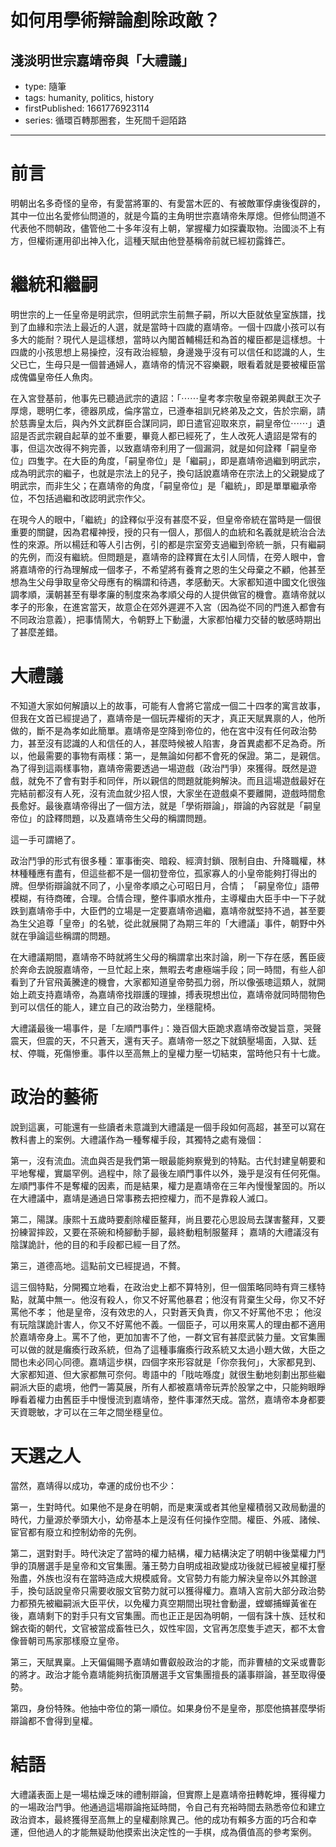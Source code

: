 # 如何用學術辯論剷除政敵？

## 淺淡明世宗嘉靖帝與「大禮議」

- type: 隨筆
- tags: humanity, politics, history
- firstPublished: 1661776923114
- series: 循環百轉那圈套，生死間千迴陌路

---

# 前言

明朝出名多奇怪的皇帝，有愛當將軍的、有愛當木匠的、有被敵軍俘虜後復辟的，其中一位出名愛修仙問道的，就是今篇的主角明世宗嘉靖帝朱厚熜。但修仙問道不代表他不問朝政，儘管他二十多年沒有上朝，掌握權力如探囊取物。治國淡不上有方，但權術運用卻出神入化，這種天賦由他登基稱帝前就已經初露鋒芒。

# 繼統和繼嗣

明世宗的上一任皇帝是明武宗，但明武宗生前無子嗣，所以大臣就依皇室族譜，找到了血緣和宗法上最近的人選，就是當時十四歲的嘉靖帝。一個十四歲小孩可以有多大的能耐？現代人是這樣想，當時以內閣首輔楊廷和為首的權臣都是這樣想。十四歲的小孩思想上易操控，沒有政治經驗，身邊幾乎沒有可以信任和認識的人，生父已亡，生母只是一個普通婦人，嘉靖帝的情況不容樂觀，眼看着就是要被權臣當成傀儡皇帝任人魚肉。

在入宮登基前，他事先已聽過武宗的遺詔：「⋯⋯皇考孝宗敬皇帝親弟興獻王次子厚熜，聰明仁孝，德器夙成，倫序當立，已遵奉祖訓兄終弟及之文，告於宗廟，請於慈壽皇太后，與內外文武群臣合謀同詞，即日遣官迎取來京，嗣皇帝位⋯⋯」遺詔是否武宗親自起草的並不重要，畢竟人都已經死了，生人改死人遺詔是常有的事，但這次改得不夠完善，以致嘉靖帝利用了一個漏洞，就是如何詮釋「嗣皇帝位」四隻字。在大臣的角度，「嗣皇帝位」是「繼嗣」，即是嘉靖帝過繼到明武宗，成為明武宗的繼子，也就是宗法上的兒子，換句話說嘉靖帝在宗法上的父親變成了明武宗，而非生父；在嘉靖帝的角度，「嗣皇帝位」是「繼統」，即是單單繼承帝位，不包括過繼和改認明武宗作父。

在現今人的眼中，「繼統」的詮釋似乎沒有甚麼不妥，但皇帝帝統在當時是一個很重要的關鍵，因為君權神授，授的只有一個人，那個人的血統和名義就是統治合法性的來源。所以楊廷和等人引古例，引的都是宗室旁支過繼到帝統一脈，只有繼嗣的先例，而沒有繼統。但問題是，嘉靖帝的詮釋實在太引人同情，在旁人眼中，會將嘉靖帝的行為理解成一個孝子，不希望將有養育之恩的生父母棄之不顧，他甚至想為生父母爭取皇帝父母應有的稱謂和待遇，孝感動天。大家都知道中國文化很強調孝順，漢朝甚至有舉孝廉的制度來為孝順父母的人提供做官的機會。嘉靖帝就以孝子的形象，在進宮當天，故意企在郊外遲遲不入宮（因為從不同的門進入都會有不同政治意義），把事情鬧大，令朝野上下動盪，大家都怕權力交替的敏感時期出了甚麼差錯。

# 大禮議

不知道大家如何解讀以上的故事，可能有人會將它當成一個二十四孝的寓言故事，但我在文首已經提過了，嘉靖帝是一個玩弄權術的天才，真正天賦異禀的人，他所做的，斷不是為孝如此簡單。嘉靖帝是空降到帝位的，他在宮中沒有任何政治勢力，甚至沒有認識的人和信任的人，甚麼時候被人陷害，身首異處都不足為奇。所以，他最需要的事物有兩樣：第一，是無論如何都不會死的保證。第二，是親信。為了得到這兩樣事物，嘉靖帝需要透過一場遊戲（政治鬥爭）來獲得。既然是遊戲，就免不了會有對手和同伴，所以親信的問題就能夠解決。而且這場遊戲最好在完結前都沒有人死，沒有流血就少招人恨，大家坐在遊戲桌不要離開，遊戲時間愈長愈好。最後嘉靖帝得出了一個方法，就是「學術辯論」，辯論的內容就是「嗣皇帝位」的詮釋問題，以及嘉靖帝生父母的稱謂問題。

這一手可謂絕了。

政治鬥爭的形式有很多種：軍事衝突、暗殺、經濟封鎖、限制自由、升降職權，林林種種應有盡有，但這些都不是一個初登帝位，孤家寡人的小皇帝能夠打得出的牌。但學術辯論就不同了，小皇帝孝順之心可昭日月，合情； 「嗣皇帝位」語帶模糊，有待商確，合理。合情合理，整件事順水推舟，主導權由大臣手中一下子就跌到嘉靖帝手中，大臣們的立場是一定要嘉靖帝過繼，嘉靖帝就堅持不過，甚至要為生父追尊「皇帝」的名號，從此就展開了為期三年的「大禮議」事件，朝野中外就在爭論這些稱謂的問題。

在大禮議期間，嘉靖帝不時就將生父母的稱謂拿出來討論，刷一下存在感，舊臣疲於奔命去說服嘉靖帝，一旦忙起上來，無暇去考慮極端手段；同一時間，有些人卻看到了升官飛黃騰達的機會，大家都知道皇帝勢孤力弱，所以像張璁這類人，就開始上疏支持嘉靖帝，為嘉靖帝找辯護的理據，搏表現想出位，嘉靖帝就同時間物色到可以信任的能人，建立自己的政治勢力，坐穩龍椅。

大禮議最後一場事件，是「左順門事件」：幾百個大臣跪求嘉靖帝改變旨意，哭聲震天，但震的天，不只蒼天，還有天子。嘉靖帝一怒之下就鎮壓場面，入獄、廷杖、停職，死傷慘重。事件以至高無上的皇權力壓一切結束，當時他只有十七歲。

# 政治的藝術

說到這裏，可能還有一些讀者未意識到大禮議是一個手段如何高超，甚至可以寫在教科書上的案例。大禮議作為一種奪權手段，其獨特之處有幾個：

第一，沒有流血。流血與否是我們第一眼最能夠察覺到的特點。古代封建皇朝要和平地奪權，實屬罕例。過程中，除了最後左順門事件以外，幾乎是沒有任何死傷。左順門事件不是奪權的因素，而是結果，權力是嘉靖帝在三年內慢慢鞏固的。所以在大禮議中，嘉靖是通過日常事務去把控權力，而不是靠殺人滅口。

第二，陽謀。康熙十五歲時要剷除權臣鳌拜，尚且要花心思設局去謀害鳌拜，又要扮練習摔跤，又要在茶碗和椅腳動手腳，最終動粗制服鳌拜； 嘉靖的大禮議沒有陰謀詭計，他的目的和手段都已經一目了然。

第三，道德高地。這點前文已經提過，不贅。

這三個特點，分開獨立地看，在政治史上都不算特別，但一個策略同時有齊三樣特點，就萬中無一。他沒有殺人，你又不好罵他暴君；他沒有背棄生父母，你又不好罵他不孝； 他是皇帝，沒有效忠的人，只對蒼天負責，你又不好罵他不忠； 他沒有玩陰謀詭計害人，你又不好罵他不義。一個臣子，可以用來罵人的理由都不適用於嘉靖帝身上。罵不了他，更加加害不了他，一群文官有甚麼武裝力量。文官集團可以做的就是癱瘓行政系統，但為了這種事癱瘓行政系統又太過小題大做，大臣之間也未必同心同德。嘉靖這步棋，四個字來形容就是「你奈我何」，大家都見到、大家都知道、但大家都無可奈何。粵語中的「戙咗喺度」就很生動地刻劃出那些繼嗣派大臣的處境，他們一籌莫展，所有人都被嘉靖帝玩弄於股掌之中，只能夠眼睜睜看着權力由舊臣手中慢慢流到嘉靖帝，整件事渾然天成。當然，嘉靖帝本身都要天資聰敏，才可以在三年之間坐穩皇位。

# 天選之人

當然，嘉靖得以成功，幸運的成份也不少：

第一，生對時代。如果他不是身在明朝，而是東漢或者其他皇權積弱又政局動盪的時代，力量源於拳頭大小，幼帝基本上是沒有任何操作空間。權臣、外戚、諸候、宦官都有廢立和控制幼帝的先例。

第二，選對對手。時代決定了當時的權力結構，權力結構決定了明朝中後葉權力鬥爭的頂層選手是皇帝和文官集團。藩王勢力自明成祖政變成功後就已經被皇權打壓殆盡，外族也沒有在當時造成大規模威脅。文官勢力有能力解決皇帝以外其餘選手，換句話說皇帝只需要收服文官勢力就可以獲得權力。嘉靖入宮前大部分政治勢力都預先被繼嗣派大臣平伏，以免權力真空期間出現社會動盪，螳螂捕蟬黃雀在後，嘉靖剩下的對手只有文官集團。而也正正是因為明朝，一個有誅十族、廷杖和錦衣衛的朝代，文官被當成畜牲已久，奴性牢固，文官再怎麼隻手遮天，都不太會像晉朝司馬家那樣廢立皇帝。

第三，天賦異稟。上天偏偏賜予嘉靖如曹叡般政治的才能，而非曹植的文采或曹彰的將才。政治才能令嘉靖能夠抗衡頂層選手文官集團擅長的議事辯論，甚至取得優勢。

第四，身份特殊。他抽中帝位的第一順位。如果身份不是皇帝，那麼他搞甚麼學術辯論都不會得到皇權。

# 結語

大禮議表面上是一場枯燥乏味的禮制辯論，但實際上是嘉靖帝扭轉乾坤，獲得權力的一場政治鬥爭。他通過這場辯論拖延時間，令自己有充裕時間去熟悉帝位和建立政治資本，最終獲得至高無上的皇權剷除異己。他的成功有賴多方面的巧合和幸運，但他過人的才能無疑助他摸索出決定性的一手棋，成為價值高的參考案例。